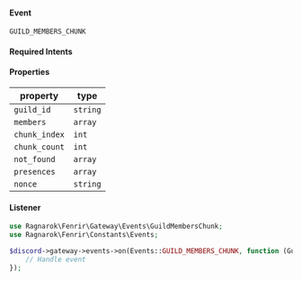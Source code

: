 #### Event
`GUILD_MEMBERS_CHUNK`

#### Required Intents

#### Properties
|property|type|
|--------|----|
|`guild_id`|`string`|
|`members`|`array`|
|`chunk_index`|`int`|
|`chunk_count`|`int`|
|`not_found`|`array`|
|`presences`|`array`|
|`nonce`|`string`|

#### Listener
```php
use Ragnarok\Fenrir\Gateway\Events\GuildMembersChunk;
use Ragnarok\Fenrir\Constants\Events;

$discord->gateway->events->on(Events::GUILD_MEMBERS_CHUNK, function (GuildMembersChunk $event) {
    // Handle event
});
```
